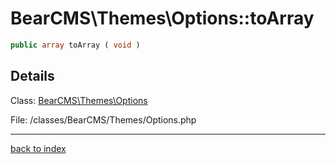 # BearCMS\Themes\Options::toArray

```php
public array toArray ( void )
```

## Details

Class: [BearCMS\Themes\Options](bearcms.themes.options.class.md)

File: /classes/BearCMS/Themes/Options.php

---

[back to index](index.md)

